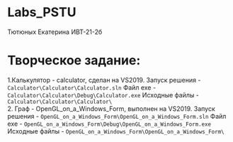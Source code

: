 # Labs_PSTU 
Тютюных Екатерина ИВТ-21-2б
# Творческое задание:
1.Калькулятор - calculator, сделан на VS2019. 
Запуск решения - ``Calculator\Calculator\Calculator.sln``
Файл exe - ``Calculator\Calculator\Debug\Calculator.exe``
Исходные файлы - ``Calculator\Calculator\Calculator\``  
2. Граф - OpenGL_on_a_Windows_Form, выполнен на VS2019.
Запуск решения - ``OpenGL_on_a_Windows_Form\OpenGL_on_a_Windows_Form.sln``
Файл exe - ``OpenGL_on_a_Windows_Form\Debug\OpenGL_on_a_Windows_Form.exe``
Исходные файлы - ``OpenGL_on_a_Windows_Form\OpenGL_on_a_Windows_Form\``
